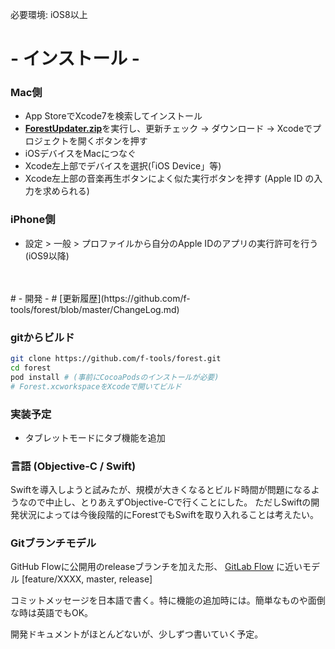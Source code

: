 必要環境: iOS8以上

# - インストール - #

### Mac側

- App StoreでXcode7を検索してインストール
- [**ForestUpdater.zip**](https://github.com/f-tools/forest/releases/download/test_release/ForestUpdater.zip)を実行し、更新チェック -> ダウンロード -> Xcodeでプロジェクトを開くボタンを押す
- iOSデバイスをMacにつなぐ
- Xcode左上部でデバイスを選択(「iOS Device」等)
- Xcode左上部の音楽再生ボタンによく似た実行ボタンを押す (Apple ID の入力を求められる)

### iPhone側
- 設定 > 一般 > プロファイルから自分のApple IDのアプリの実行許可を行う(iOS9以降)


<br/>
<br/>
# - 開発 - #
[更新履歴](https://github.com/f-tools/forest/blob/master/ChangeLog.md)

### gitからビルド ###
```bash
git clone https://github.com/f-tools/forest.git
cd forest
pod install # (事前にCocoaPodsのインストールが必要)
# Forest.xcworkspaceをXcodeで開いてビルド
```


### 実装予定
* タブレットモードにタブ機能を追加

### 言語 (Objective-C / Swift)

Swiftを導入しようと試みたが、規模が大きくなるとビルド時間が問題になるようなので中止し、とりあえずObjective-Cで行くことにした。
ただしSwiftの開発状況によっては今後段階的にForestでもSwiftを取り入れることは考えたい。

### Gitブランチモデル

GitHub Flowに公開用のreleaseブランチを加えた形、 [GitLab Flow](http://postd.cc/gitlab-flow/) に近いモデル
\[feature/XXXX, master, release\]

コミットメッセージを日本語で書く。特に機能の追加時には。簡単なものや面倒な時は英語でもOK。

開発ドキュメントがほとんどないが、少しずつ書いていく予定。
